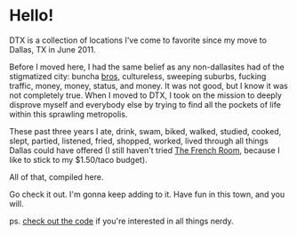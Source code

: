 # Hello!
DTX is a collection of locations I've come to favorite since my move to Dallas, TX in June 2011. 

Before I moved here, I had the same belief as any non-dallasites had of the stigmatized city: buncha [bros](http://www.urbandictionary.com/define.php?term=bros), cultureless, sweeping suburbs, fucking traffic, money, money, status, and money. It was not good, but I know it was not completely true. When I moved to DTX, I took on the mission to deeply disprove myself and everybody else by trying to find all the pockets of life within this sprawling metropolis.

These past three years I ate, drink, swam, biked, walked, studied, cooked, slept, partied, listened, fried, shopped, worked, lived through all things Dallas could have offered (I still haven't tried [The French Room](http://www.hoteladolphus.com/dining/the-french-room), because I like to stick to my $1.50/taco budget). 

All of that, compiled here.

Go check it out. I'm gonna keep adding to it. Have fun in this town, and you will.


ps. [check out the code](https://github.com/trinonsense/dtx) if you're interested in all things nerdy. 
